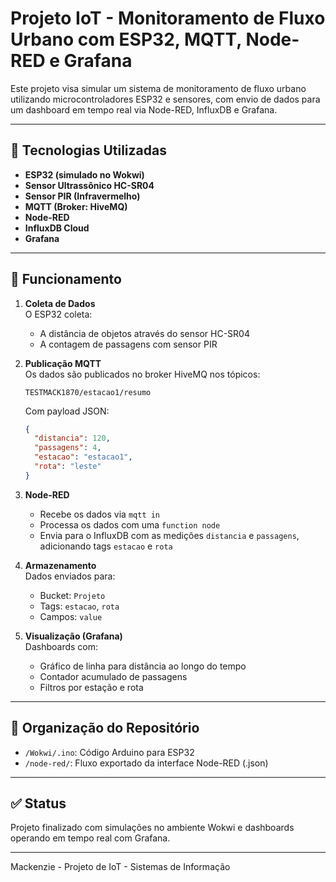 # Projeto IoT - Monitoramento de Fluxo Urbano com ESP32, MQTT, Node-RED e Grafana

Este projeto visa simular um sistema de monitoramento de fluxo urbano utilizando microcontroladores ESP32 e sensores, com envio de dados para um dashboard em tempo real via Node-RED, InfluxDB e Grafana.

---

## 🔧 Tecnologias Utilizadas

- **ESP32 (simulado no Wokwi)**
- **Sensor Ultrassônico HC-SR04**
- **Sensor PIR (Infravermelho)**
- **MQTT (Broker: HiveMQ)**
- **Node-RED**
- **InfluxDB Cloud**
- **Grafana**

---

## 📡 Funcionamento

1. **Coleta de Dados**  
   O ESP32 coleta:
   - A distância de objetos através do sensor HC-SR04
   - A contagem de passagens com sensor PIR

2. **Publicação MQTT**  
   Os dados são publicados no broker HiveMQ nos tópicos:
   ```
   TESTMACK1870/estacao1/resumo
   ```
   Com payload JSON:
   ```json
   {
     "distancia": 120,
     "passagens": 4,
     "estacao": "estacao1",
     "rota": "leste"
   }
   ```

3. **Node-RED**  
   - Recebe os dados via `mqtt in`
   - Processa os dados com uma `function node`
   - Envia para o InfluxDB com as medições `distancia` e `passagens`, adicionando tags `estacao` e `rota`

4. **Armazenamento**  
   Dados enviados para:
   - Bucket: `Projeto`
   - Tags: `estacao`, `rota`
   - Campos: `value`

5. **Visualização (Grafana)**  
   Dashboards com:
   - Gráfico de linha para distância ao longo do tempo
   - Contador acumulado de passagens
   - Filtros por estação e rota

---

## 📂 Organização do Repositório

- `/Wokwi/.ino`: Código Arduino para ESP32
- `/node-red/`: Fluxo exportado da interface Node-RED (.json)

---

## ✅ Status

Projeto finalizado com simulações no ambiente Wokwi e dashboards operando em tempo real com Grafana.

---

Mackenzie - Projeto de IoT - Sistemas de Informação
